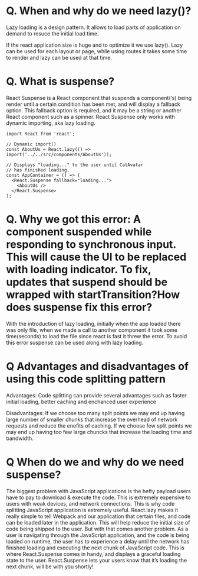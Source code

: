 # Q. When and why do we need lazy()?

Lazy loading is a design pattern. It allows to load parts of application on demand to resuce the initial load time.

If the react application size is huge and to optimize it we use lazy().
Lazy can be used for each layout or page, while using routes it takes some time to render and lazy can be used at that time.


# Q. What is suspense?

React Suspense is a React component that suspends a component(‘s) being render until a certain condition has been met, and will display a fallback option.
This fallback option is required, and it may be a string or another React component such as a spinner.
React Suspense only works with dynamic importing, aka lazy loading.

```
import React from 'react';

// Dynamic import()
const AboutUs = React.lazy(() => import('../../src/components/AboutUs'));

// Displays "loading..." to the user until CatAvatar
// has finished loading.
const AppContainer = () => (
  <React.Suspense fallback="loading...">
    <AboutUs />
  </React.Suspense>
);
```


# Q. Why we got this error: A component suspended while responding to synchronous input. This will cause the UI to be replaced with loading indicator. To fix, updates that suspend should be wrapped with startTransition?How does suspense fix this error?

With the introduction of lazy loading, initially when the app loaded there was only file, when we made a call to another component it took some time(seconds) to load the file since react is fast it threw the error. To avoid this error suspense can be used along with lazy loading.


# Q Advantages and disadvantages of using this code splitting pattern

Advantages:
Code splitting can provide several advantages such as faster initial loading, better caching and enchanced user experience

Disadvantages:
If we choose too many split points we may end up having large number of smaller chunks that increase the overhead of network requests and reduce the enefits of caching.
If we choose few split points we may end up having too few large chuncks that increase the loading time and bandwidth.


# Q When do we and why do we need suspense?

The biggest problem with JavaScript applications is the hefty payload users have to pay to download & execute the code.
This is extremely expensive to users with weak devices, and network connections.
This is why code splitting JavaScript application is extremely useful.
React.lazy makes it really simple to tell Webpack and our application that certain files, and code can be loaded later in the application.
This will help reduce the initial size of code being shipped to the user.
But with that comes another problem.
As a user is navigating through the JavaScript application, and the code is being loaded on runtime, the user has to experience a delay until the network has finished loading and executing the next chunk of JavaScript code.
This is where React.Suspense comes in handy, and displays a graceful loading state to the user.
React.Suspense lets your users know that it’s loading the next chunk, will be with you shortly!
